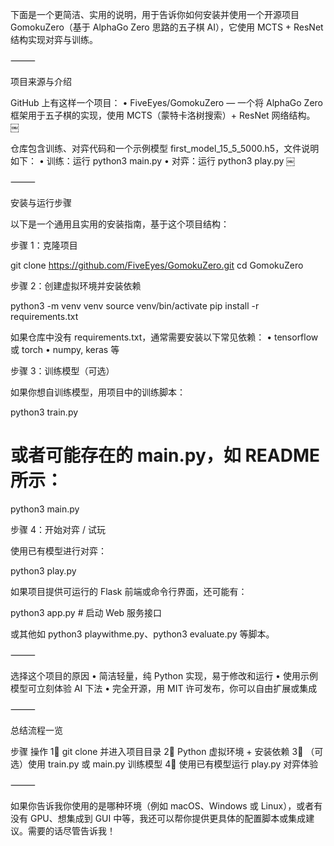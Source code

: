 下面是一个更简洁、实用的说明，用于告诉你如何安装并使用一个开源项目 GomokuZero（基于 AlphaGo Zero 思路的五子棋 AI），它使用 MCTS + ResNet 结构实现对弈与训练。

⸻

项目来源与介绍

GitHub 上有这样一个项目：
	•	FiveEyes/GomokuZero — 一个将 AlphaGo Zero 框架用于五子棋的实现，使用 MCTS（蒙特卡洛树搜索）+ ResNet 网络结构。
￼

仓库包含训练、对弈代码和一个示例模型 first_model_15_5_5000.h5，文件说明如下：
	•	训练：运行 python3 main.py
	•	对弈：运行 python3 play.py
￼

⸻

安装与运行步骤

以下是一个通用且实用的安装指南，基于这个项目结构：

步骤 1：克隆项目

git clone https://github.com/FiveEyes/GomokuZero.git
cd GomokuZero

步骤 2：创建虚拟环境并安装依赖

python3 -m venv venv
source venv/bin/activate
pip install -r requirements.txt

如果仓库中没有 requirements.txt，通常需要安装以下常见依赖：
	•	tensorflow 或 torch
	•	numpy, keras 等

步骤 3：训练模型（可选）

如果你想自训练模型，用项目中的训练脚本：

python3 train.py
# 或者可能存在的 main.py，如 README 所示：
python3 main.py

步骤 4：开始对弈 / 试玩

使用已有模型进行对弈：

python3 play.py

如果项目提供可运行的 Flask 前端或命令行界面，还可能有：

python3 app.py  # 启动 Web 服务接口

或其他如 python3 playwithme.py、python3 evaluate.py 等脚本。

⸻

选择这个项目的原因
	•	简洁轻量，纯 Python 实现，易于修改和运行
	•	使用示例模型可立刻体验 AI 下法
	•	完全开源，用 MIT 许可发布，你可以自由扩展或集成

⸻

总结流程一览

步骤	操作
1⃣	git clone 并进入项目目录
2⃣	Python 虚拟环境 + 安装依赖
3⃣	（可选）使用 train.py 或 main.py 训练模型
4⃣	使用已有模型运行 play.py 对弈体验


⸻

如果你告诉我你使用的是哪种环境（例如 macOS、Windows 或 Linux），或者有没有 GPU、想集成到 GUI 中等，我还可以帮你提供更具体的配置脚本或集成建议。需要的话尽管告诉我！